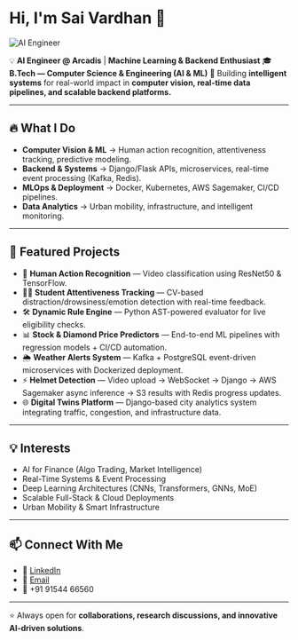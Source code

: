 # Hi, I'm Sai Vardhan 👋

![AI Engineer](https://user-images.githubusercontent.com/55389276/140866485-8fb1c876-9a8f-4d6a-98dc-08c4981eaf70.gif)

💡 **AI Engineer @ Arcadis** | **Machine Learning & Backend Enthusiast**
🎓 **B.Tech — Computer Science & Engineering (AI & ML)**
🚀 Building **intelligent systems** for real-world impact in **computer vision, real-time data pipelines, and scalable backend platforms.**

---

## 🔥 What I Do

* **Computer Vision & ML** → Human action recognition, attentiveness tracking, predictive modeling.
* **Backend & Systems** → Django/Flask APIs, microservices, real-time event processing (Kafka, Redis).
* **MLOps & Deployment** → Docker, Kubernetes, AWS Sagemaker, CI/CD pipelines.
* **Data Analytics** → Urban mobility, infrastructure, and intelligent monitoring.

---

## 🚀 Featured Projects

* 🎥 **Human Action Recognition** — Video classification using ResNet50 & TensorFlow.
* 🧑‍🏫 **Student Attentiveness Tracking** — CV-based distraction/drowsiness/emotion detection with real-time feedback.
* 🛠️ **Dynamic Rule Engine** — Python AST-powered evaluator for live eligibility checks.
* 📊 **Stock & Diamond Price Predictors** — End-to-end ML pipelines with regression models + CI/CD automation.
* 🌦️ **Weather Alerts System** — Kafka + PostgreSQL event-driven microservices with Dockerized deployment.
* ⚡ **Helmet Detection** — Video upload → WebSocket → Django → AWS Sagemaker async inference → S3 results with Redis progress updates.
* 🌐 **Digital Twins Platform** — Django-based city analytics system integrating traffic, congestion, and infrastructure data.

---

## 💡 Interests

* AI for Finance (Algo Trading, Market Intelligence)
* Real-Time Systems & Event Processing
* Deep Learning Architectures (CNNs, Transformers, GNNs, MoE)
* Scalable Full-Stack & Cloud Deployments
* Urban Mobility & Smart Infrastructure

---

## 📫 Connect With Me

* 💼 [LinkedIn](https://www.linkedin.com/in/sai-vardhan522b)
* 📧 [Email](mailto:saivardhan9154@gmail.com)
* 📱 +91 91544 66560

---

⭐️ Always open for **collaborations, research discussions, and innovative AI-driven solutions**.

